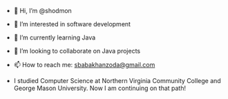 - 👋 Hi, I’m @shodmon
- 👀 I’m interested in software development
- 🌱 I’m currently learning Java
- 💞️ I’m looking to collaborate on Java projects
- 📫 How to reach me: sbabakhanzoda@gmail.com

- I studied Computer Science at Northern Virginia Community College and George Mason University. Now I am continuing on that path!

<!---
shodmon/shodmon is a ✨ special ✨ repository because its `README.md` (this file) appears on your GitHub profile.
You can click the Preview link to take a look at your changes.
--->
